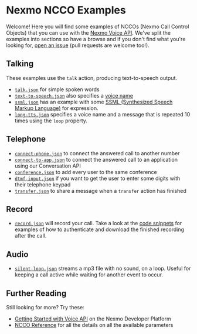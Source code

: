 # Nexmo NCCO Examples

Welcome! Here you will find some examples of NCCOs (Nexmo Call Control Objects) that you can use with the [Nexmo Voice API](https://developer.nexmo.com/voice/voice-api/overview). We've split the examples into sections so have a browse and if you don't find what you're looking for, [open an issue](https://github.com/nexmo-community/ncco-examples/issues) (pull requests are welcome too!).

## Talking

These examples use the `talk` action, producing text-to-speech output.

- [`talk.json`](talk.json) for simple spoken words
- [`text-to-speech.json`](text-to-speech.json) also specifies a [voice name](https://developer.nexmo.com/voice/voice-api/guides/text-to-speech#voice-names)
- [`ssml.json`](ssml.json) has an example with some [SSML (Synthesized Speech Markup Language)](https://www.w3.org/TR/speech-synthesis11/) for expression.
- [`long-tts.json`](long-tts.json) specifies a voice name and a message that is repeated 10 times using the `loop` property.

## Telephone

- [`connect-phone.json`](connect-phone.json) to connect the answered call to another number
- [`connect-to-app.json`](connect-phone.json) to connect the answered call to an application using our Conversation API
- [`conference.json`](conference.json) to add every user to the same conference
- [`dtmf-input.json`](dtmf-input.json) if you want to get the user to enter some digits with their telephone keypad
- [`transfer.json`](transfer.json) to share a message when a `transfer` action has finished

## Record

- [`record.json`](record.json) will record your call. Take a look at the [code snippets](https://developer.nexmo.com/voice/voice-api/code-snippets/download-a-recording) for examples of how to authenticate and download the finished recording after the call.

## Audio

- [`silent-loop.json`](silent-loop.json) streams a mp3 file with no sound, on a loop. Useful for keeping a call active while waiting for another event to occur.

## Further Reading

Still looking for more? Try these:

- [Getting Started with Voice API](https://developer.nexmo.com/voice/voice-api/overview#getting-started) on the Nexmo Developer Platform
- [NCCO Reference](https://developer.nexmo.com/voice/voice-api/ncco-reference) for all the details on all the available parameters
